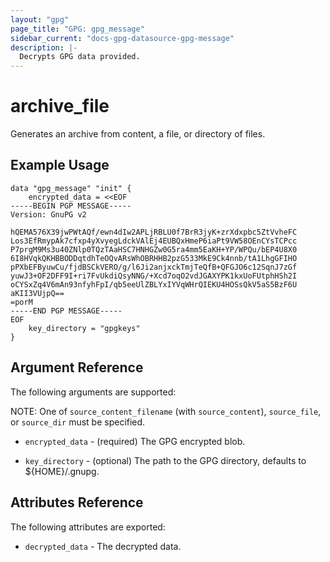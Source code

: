 ```yaml
---
layout: "gpg"
page_title: "GPG: gpg_message"
sidebar_current: "docs-gpg-datasource-gpg-message"
description: |-
  Decrypts GPG data provided.
---
```


# archive\_file

Generates an archive from content, a file, or directory of files.

## Example Usage

```
data "gpg_message" "init" {
    encrypted_data = <<EOF
-----BEGIN PGP MESSAGE-----
Version: GnuPG v2

hQEMA576X39jwPWtAQf/ewn4dIw2APLjRBLU0f7BrR3jyK+zrXdxpbc5ZtVvheFC
Los3EfRmypAk7cfxp4yXvyegLdckVAlEj4EUBQxHmeP6iaPt9VW58OEnCYsTCPcc
P7prgM9Ms3u40ZNlp0TQzTAaHSC7HNHGZw0G5ra4mm5EaKH+YP/WPQu/bEP4U8X0
6I8HVqkQKHBBODDqtdhTeOQvARsWhOBRHHB2pzG533MkE9Ck4nnb/tA1LhgGFIHO
pPXbEFByuwCu/fjdBSCkVERO/g/l6Ji2anjxckTmjTeQfB+QFGJO6c12SqnJ7zGf
yuwJ3+OF2DFF9I+ri7FvUkdiQsyNNG/+Xcd7oqO2vdJGAXYPK1kxUoFUtphHSh2I
oCYSxZq4V6mAn93nfyhFpI/qb5eeUlZBLYxIYVqWHrQIEKU4HOSsQkV5aS5BzF6U
aKII3VUjpQ==
=porM
-----END PGP MESSAGE-----
EOF
    key_directory = "gpgkeys"
}
```

## Argument Reference

The following arguments are supported:

NOTE: One of `source_content_filename` (with `source_content`), `source_file`, or `source_dir` must be specified.

* `encrypted_data` - (required) The GPG encrypted blob.

* `key_directory` - (optional) The path to the GPG directory, defaults to ${HOME}/.gnupg.

## Attributes Reference

The following attributes are exported:

* `decrypted_data` - The decrypted data.
